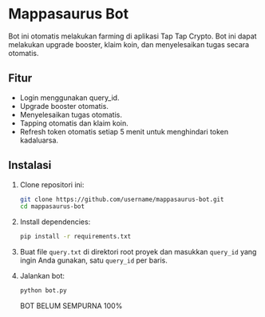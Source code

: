 # Mappasaurus Bot

Bot ini otomatis melakukan farming di aplikasi Tap Tap Crypto. Bot ini dapat melakukan upgrade booster, klaim koin, dan menyelesaikan tugas secara otomatis.

## Fitur

- Login menggunakan query_id.
- Upgrade booster otomatis.
- Menyelesaikan tugas otomatis.
- Tapping otomatis dan klaim koin.
- Refresh token otomatis setiap 5 menit untuk menghindari token kadaluarsa.

## Instalasi

1. Clone repositori ini:
    ```bash
    git clone https://github.com/username/mappasaurus-bot.git
    cd mappasaurus-bot
    ```

2. Install dependencies:
    ```bash
    pip install -r requirements.txt
    ```

3. Buat file `query.txt` di direktori root proyek dan masukkan `query_id` yang ingin Anda gunakan, satu `query_id` per baris.

4. Jalankan bot:
    ```bash
    python bot.py
    ```


    BOT BELUM SEMPURNA 100%
